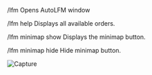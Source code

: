 /lfm               Opens AutoLFM window

/lfm help          Displays all available orders.

/lfm minimap show  Displays the minimap button.

/lfm minimap hide  Hide minimap button.


![Capture](https://github.com/user-attachments/assets/3731c77c-3dd2-4431-a406-3dec23a1043a)

